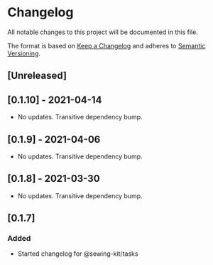 # Changelog

All notable changes to this project will be documented in this file.

The format is based on [Keep a Changelog](http://keepachangelog.com/en/1.0.0/)
and adheres to [Semantic Versioning](http://semver.org/spec/v2.0.0.html).

## [Unreleased]

## [0.1.10] - 2021-04-14

- No updates. Transitive dependency bump.

## [0.1.9] - 2021-04-06

- No updates. Transitive dependency bump.

## [0.1.8] - 2021-03-30

- No updates. Transitive dependency bump.

## [0.1.7]

### Added

- Started changelog for @sewing-kit/tasks
